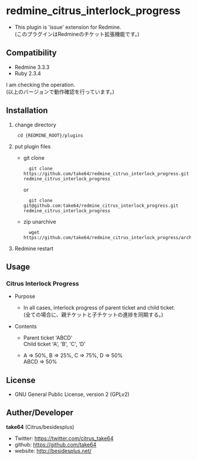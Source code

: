 # redmine_citrus_interlock_progress

* This plugin is 'issue' extension for Redmine.  
(このプラグインはRedmineのチケット拡張機能です。)

## Compatibility

* Redmine 3.3.3
* Ruby 2.3.4

I am checking the operation.  
(以上のバージョンで動作確認を行っています。)

## Installation

1. change directory

        cd {REDMINE_ROOT}/plugins

2. put plugin files

    * git clone

            git clone https://github.com/take64/redmine_citrus_interlock_progress.git redmine_citrus_interlock_progress

        or

            git clone git@github.com:take64/redmine_citrus_interlock_progress.git redmine_citrus_interlock_progress

    * zip unarchive

            wget https://github.com/take64/redmine_citrus_interlock_progress/archive/master.zip

3. Redmine restart

## Usage

### Citrus Interlock Progress

* Purpose

    * In all cases, interlock progress of parent ticket and child ticket.  
    (全ての場合に、親チケットと子チケットの進捗を同期する。)

* Contents

    * Parent ticket 'ABCD'  
    Child ticket 'A', 'B', 'C', 'D'

    * A => 50%, B => 25%, C => 75%, D => 50%  
    ABCD => 50%

## License

* GNU General Public License, version 2 (GPLv2)

## Auther/Developer

**take64** (Citrus/besidesplus)
* Twitter: https://twitter.com/citrus_take64
* github: https://github.com/take64
* website: http://besidesplus.net/

